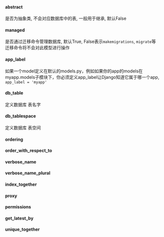 #### abstract

是否为抽象类, 不会对应数据库中的表, 一般用于继承, 默认False

#### managed

是否通过迁移命令管理数据库, 默认True, False表示`makemigrations`, `migrate`等迁移命令将不会对此模型进行操作

#### app_label

如果一个model定义在默认的models.py，例如如果你的app的models在myapp.models子模块下，你必须定义app_label让Django知道它属于哪一个app, `app_label = 'myapp'`

#### db_table

定义数据库 表名字

#### db_tablespace

定义数据库 表空间

#### ordering

#### order_with_respect_to

#### verbose_name

#### verbose_name_plural

#### index_together

#### proxy

#### permissions

#### get_latest_by

#### unique_together